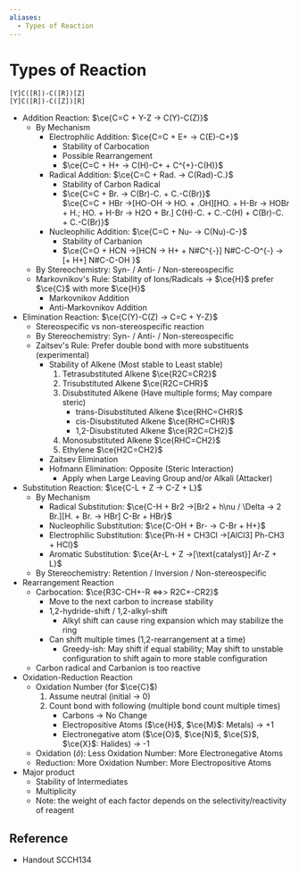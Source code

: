 ```yaml
---
aliases:
  - Types of Reaction
---
```


# Types of Reaction

```smiles
[Y]C([R])-C([R])[Z]
[Y]C([R])-C([Z])[R]
```

- Addition Reaction: $\ce{C=C + Y-Z -> C(Y)-C(Z)}$
	- By Mechanism
		- Electrophilic Addition: $\ce{C=C + E+ -> C(E)-C+}$
			- Stability of Carbocation
			- Possible Rearrangement
			- $\ce{C=C + H+ -> C(H)-C+ + C^{+}-C(H)}$
		- Radical Addition: $\ce{C=C + Rad. -> C(Rad)-C.}$
			- Stability of Carbon Radical
			- $\ce{C=C + Br. -> C(Br)-C. + C.-C(Br)}$  
		   $\ce{C=C + HBr ->[HO-OH -> HO. + .OH][HO. + H-Br -> HOBr + H.; HO. + H-Br -> H2O + Br.] C(H)-C. + C.-C(H) + C(Br)-C. + C.-C(Br)}$
		- Nucleophilic Addition: $\ce{C=C + Nu- -> C(Nu)-C-}$
			- Stability of Carbanion
			- $\ce{C=O + HCN ->[HCN -> H+ + N#C^{-}] N#C-C-O^{-} ->[+ H+] N#C-C-OH }$
	- By Stereochemistry: Syn- / Anti- / Non-stereospecific
	- Markovnikov's Rule: Stability of Ions/Radicals → $\ce{H}$ prefer $\ce{C}$ with more $\ce{H}$
		- Markovnikov Addition
		- Anti-Markovnikov Addition
- Elimination Reaction: $\ce{C(Y)-C(Z) -> C=C + Y-Z}$
	- Stereospecific vs non-stereospecific reaction
	- By Stereochemistry: Syn- / Anti- / Non-stereospecific
	- Zaitsev's Rule: Prefer double bond with more substituents (experimental)
		- Stability of Alkene (Most stable to Least stable)
			1. Tetrasubstituted Alkene $\ce{R2C=CR2}$
			2. Trisubstituted Alkene $\ce{R2C=CHR}$
			3. Disubstituted Alkene (Have multiple forms; May compare steric)
				- trans-Disubstituted Alkene $\ce{RHC=CHR}$
				- cis-Disubstituted Alkene $\ce{RHC=CHR}$
				- 1,2-Disubstituted Alkene $\ce{R2C=CH2}$
			4. Monosubstituted Alkene $\ce{RHC=CH2}$
			5. Ethylene $\ce{H2C=CH2}$
		- Zaitsev Elimination
		- Hofmann Elimination: Opposite (Steric Interaction)
			- Apply when Large Leaving Group and/or Alkali (Attacker)
- Substitution Reaction: $\ce{C-L + Z -> C-Z + L}$
	- By Mechanism
		- Radical Substitution: $\ce{C-H + Br2 ->[Br2 + h\nu / \Delta -> 2 Br.][H. + Br. -> HBr] C-Br + HBr}$
		- Nucleophilic Substitution: $\ce{C-OH + Br- -> C-Br + H+}$
		- Electrophilic Substitution: $\ce{Ph-H + CH3Cl ->[AlCl3] Ph-CH3 + HCl}$
		- Aromatic Substitution: $\ce{Ar-L + Z ->[\text{catalyst}] Ar-Z + L}$
	- By Stereochemistry: Retention / Inversion / Non-stereospecific
- Rearrangement Reaction
	- Carbocation: $\ce{R3C-CH+-R <=>> R2C+-CR2}$
		- Move to the next carbon to increase stability
		- 1,2-hydride-shift / 1,2-alkyl-shift
			- Alkyl shift can cause ring expansion which may stabilize the ring
		- Can shift multiple times (1,2-rearrangement at a time)
			- Greedy-ish: May shift if equal stability; May shift to unstable configuration to shift again to more stable configuration
	- Carbon radical and Carbanion is too reactive
- Oxidation-Reduction Reaction
	- Oxidation Number (for $\ce{C}$)
		1. Assume neutral (initial → 0)
		2. Count bond with following (multiple bond count multiple times)
			- Carbons → No Change
			- Electropositive Atoms ($\ce{H}$, $\ce{M}$: Metals) → +1
			- Electronegative atom ($\ce{O}$, $\ce{N}$, $\ce{S}$, $\ce{X}$: Halides) → -1
	- Oxidation ($\hat{o}$): Less Oxidation Number: More Electronegative Atoms
	- Reduction: More Oxidation Number: More Electropositive Atoms
- Major product
	- Stability of Intermediates
	- Multiplicity
	- Note: the weight of each factor depends on the selectivity/reactivity of reagent

## Reference

- Handout SCCH134
